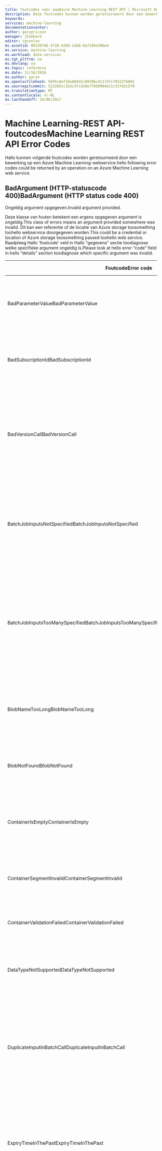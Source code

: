 ```yaml
---
title: foutcodes voor aaaAzure Machine Learning REST API | Microsoft Docs
description: Deze foutcodes kunnen worden geretourneerd door een bewerking op een Azure Machine Learning-webservice.
keywords: 
services: machine-learning
documentationcenter: 
author: garyericson
manager: jhubbard
editor: cgronlun
ms.assetid: 0923074b-3728-439d-a1b8-8a7245e39be4
ms.service: machine-learning
ms.workload: data-services
ms.tgt_pltfrm: na
ms.devlang: na
ms.topic: reference
ms.date: 11/16/2016
ms.author: garye
ms.openlocfilehash: 9495c8ef16e684d3c8978bcd11747cf95227b091
ms.sourcegitcommit: 523283cc1b3c37c428e77850964dc1c33742c5f0
ms.translationtype: MT
ms.contentlocale: nl-NL
ms.lasthandoff: 10/06/2017
---
```

# <a name="machine-learning-rest-api-error-codes"></a><span data-ttu-id="9f958-103">Machine Learning-REST API-foutcodes</span><span class="sxs-lookup"><span data-stu-id="9f958-103">Machine Learning REST API Error Codes</span></span>
 
<span data-ttu-id="9f958-104">Hallo kunnen volgende foutcodes worden geretourneerd door een bewerking op een Azure Machine Learning-webservice.</span><span class="sxs-lookup"><span data-stu-id="9f958-104">hello following error codes could be returned by an operation on an Azure Machine Learning web service.</span></span>
 
## <a name="badargument-http-status-code-400"></a><span data-ttu-id="9f958-105">BadArgument (HTTP-statuscode 400)</span><span class="sxs-lookup"><span data-stu-id="9f958-105">BadArgument (HTTP status code 400)</span></span>
 
<span data-ttu-id="9f958-106">Ongeldig argument opgegeven.</span><span class="sxs-lookup"><span data-stu-id="9f958-106">Invalid argument provided.</span></span>
 
<span data-ttu-id="9f958-107">Deze klasse van fouten betekent een ergens opgegeven argument is ongeldig.</span><span class="sxs-lookup"><span data-stu-id="9f958-107">This class of errors means an argument provided somewhere was invalid.</span></span> <span data-ttu-id="9f958-108">Dit kan een referentie of de locatie van Azure storage toosomething toohello webservice doorgegeven worden.</span><span class="sxs-lookup"><span data-stu-id="9f958-108">This could be a credential or location of Azure storage toosomething passed toohello web service.</span></span> <span data-ttu-id="9f958-109">Raadpleeg Hallo 'foutcode' veld in Hallo "gegevens" sectie toodiagnose welke specifieke argument ongeldig is.</span><span class="sxs-lookup"><span data-stu-id="9f958-109">Please look at hello error “code” field in hello “details” section toodiagnose which specific argument was invalid.</span></span>
 
| <span data-ttu-id="9f958-110">Foutcode</span><span class="sxs-lookup"><span data-stu-id="9f958-110">Error code</span></span> | <span data-ttu-id="9f958-111">Bericht van gebruiker</span><span class="sxs-lookup"><span data-stu-id="9f958-111">User message</span></span> |
| ---------- |--------------|
| <span data-ttu-id="9f958-112">BadParameterValue</span><span class="sxs-lookup"><span data-stu-id="9f958-112">BadParameterValue</span></span> | <span data-ttu-id="9f958-113">Hallo-parameterwaarde opgegeven voldoet niet aan Hallo parameter regel Hallo-parameter</span><span class="sxs-lookup"><span data-stu-id="9f958-113">hello parameter value supplied does not satisfy hello parameter rule on hello parameter</span></span> |
| <span data-ttu-id="9f958-114">BadSubscriptionId</span><span class="sxs-lookup"><span data-stu-id="9f958-114">BadSubscriptionId</span></span> | <span data-ttu-id="9f958-115">Hallo abonnement-Id die is gebruikt tooscore is niet Hallo een aanwezig is in Hallo resource</span><span class="sxs-lookup"><span data-stu-id="9f958-115">hello subscription Id that is used tooscore is not hello one present in hello resource</span></span> |
| <span data-ttu-id="9f958-116">BadVersionCall</span><span class="sxs-lookup"><span data-stu-id="9f958-116">BadVersionCall</span></span> | <span data-ttu-id="9f958-117">Ongeldige versie-parameter is doorgegeven tijdens Hallo API-aanroep: {0}.</span><span class="sxs-lookup"><span data-stu-id="9f958-117">Invalid version parameter was passed during hello API call: {0}.</span></span> <span data-ttu-id="9f958-118">Controleer Hallo API help-pagina voor het doorgeven van de juiste versie Hallo en probeer het opnieuw.</span><span class="sxs-lookup"><span data-stu-id="9f958-118">Check hello API help page for passing hello correct version and try again.</span></span> |
| <span data-ttu-id="9f958-119">BatchJobInputsNotSpecified</span><span class="sxs-lookup"><span data-stu-id="9f958-119">BatchJobInputsNotSpecified</span></span> | <span data-ttu-id="9f958-120">Hallo na vereist input(s) zijn niet wordt opgegeven met de Hallo-aanvraag: {0}.</span><span class="sxs-lookup"><span data-stu-id="9f958-120">hello following required input(s) were not specified with hello request: {0}.</span></span> <span data-ttu-id="9f958-121">Controleer of alle ingevoerde gegevens is opgegeven en probeer het opnieuw.</span><span class="sxs-lookup"><span data-stu-id="9f958-121">Please ensure all input data is specified and try again.</span></span> |
| <span data-ttu-id="9f958-122">BatchJobInputsTooManySpecified</span><span class="sxs-lookup"><span data-stu-id="9f958-122">BatchJobInputsTooManySpecified</span></span> | <span data-ttu-id="9f958-123">Hallo-aanvraag opgegeven meer invoerwaarden dan gedefinieerd in het Hallo-service.</span><span class="sxs-lookup"><span data-stu-id="9f958-123">hello request specified more inputs than defined in hello service.</span></span> <span data-ttu-id="9f958-124">Lijst met geaccepteerde input(s): {0}.</span><span class="sxs-lookup"><span data-stu-id="9f958-124">List of accepted input(s): {0}.</span></span> <span data-ttu-id="9f958-125">Controleer of alle ingevoerde gegevens correct is opgegeven en probeer het opnieuw.</span><span class="sxs-lookup"><span data-stu-id="9f958-125">Please ensure all input data is specified correctly and try again.</span></span> |
| <span data-ttu-id="9f958-126">BlobNameTooLong</span><span class="sxs-lookup"><span data-stu-id="9f958-126">BlobNameTooLong</span></span> | <span data-ttu-id="9f958-127">Azure blob storage-pad opgegeven voor diagnostische uitvoer te lang is: {0}.</span><span class="sxs-lookup"><span data-stu-id="9f958-127">Azure blob storage path provided for diagnostic output is too long: {0}.</span></span> <span data-ttu-id="9f958-128">Hallo pad kort en probeer het opnieuw.</span><span class="sxs-lookup"><span data-stu-id="9f958-128">Shorten hello path and try again.</span></span> |
| <span data-ttu-id="9f958-129">BlobNotFound</span><span class="sxs-lookup"><span data-stu-id="9f958-129">BlobNotFound</span></span> | <span data-ttu-id="9f958-130">Kan geen tooaccess Hallo opgegeven Azure blob - {0}.</span><span class="sxs-lookup"><span data-stu-id="9f958-130">Unable tooaccess hello provided Azure blob - {0}.</span></span>  <span data-ttu-id="9f958-131">Azure-foutbericht: {1}.</span><span class="sxs-lookup"><span data-stu-id="9f958-131">Azure error message: {1}.</span></span> |
| <span data-ttu-id="9f958-132">ContainerIsEmpty</span><span class="sxs-lookup"><span data-stu-id="9f958-132">ContainerIsEmpty</span></span> | <span data-ttu-id="9f958-133">Er is geen Azure-opslag-containernaam is opgegeven.</span><span class="sxs-lookup"><span data-stu-id="9f958-133">No Azure storage container name was provided.</span></span> <span data-ttu-id="9f958-134">Geef een geldige container op en probeer het opnieuw.</span><span class="sxs-lookup"><span data-stu-id="9f958-134">Provide a valid container name and try again.</span></span> |
| <span data-ttu-id="9f958-135">ContainerSegmentInvalid</span><span class="sxs-lookup"><span data-stu-id="9f958-135">ContainerSegmentInvalid</span></span> | <span data-ttu-id="9f958-136">De containernaam is ongeldig.</span><span class="sxs-lookup"><span data-stu-id="9f958-136">Invalid container name.</span></span> <span data-ttu-id="9f958-137">Geef een geldige container op en probeer het opnieuw.</span><span class="sxs-lookup"><span data-stu-id="9f958-137">Provide a valid container name and try again.</span></span> |
| <span data-ttu-id="9f958-138">ContainerValidationFailed</span><span class="sxs-lookup"><span data-stu-id="9f958-138">ContainerValidationFailed</span></span> | <span data-ttu-id="9f958-139">BLOB-container-validatie is mislukt vanwege de volgende fout: {0}.</span><span class="sxs-lookup"><span data-stu-id="9f958-139">Blob container validation failed with this error: {0}.</span></span> |
| <span data-ttu-id="9f958-140">DataTypeNotSupported</span><span class="sxs-lookup"><span data-stu-id="9f958-140">DataTypeNotSupported</span></span> | <span data-ttu-id="9f958-141">Niet-ondersteund gegevenstype opgegeven.</span><span class="sxs-lookup"><span data-stu-id="9f958-141">Unsupported data type provided.</span></span> <span data-ttu-id="9f958-142">Geef geldige gegevenstypen en probeer het opnieuw.</span><span class="sxs-lookup"><span data-stu-id="9f958-142">Provide valid data type(s) and try again.</span></span> |
| <span data-ttu-id="9f958-143">DuplicateInputInBatchCall</span><span class="sxs-lookup"><span data-stu-id="9f958-143">DuplicateInputInBatchCall</span></span> | <span data-ttu-id="9f958-144">Hallo batch-aanvraag is ongeldig.</span><span class="sxs-lookup"><span data-stu-id="9f958-144">hello batch request is invalid.</span></span> <span data-ttu-id="9f958-145">Kan niet zowel één als meerdere invoer op Hallo dezelfde opgeven tijd.</span><span class="sxs-lookup"><span data-stu-id="9f958-145">Cannot specify both single and multiple input at hello same time.</span></span> <span data-ttu-id="9f958-146">Een van deze items verwijderen uit het Hallo-aanvraag en probeer het opnieuw.</span><span class="sxs-lookup"><span data-stu-id="9f958-146">Remove one of these items from hello request and try again.</span></span> |
| <span data-ttu-id="9f958-147">ExpiryTimeInThePast</span><span class="sxs-lookup"><span data-stu-id="9f958-147">ExpiryTimeInThePast</span></span> | <span data-ttu-id="9f958-148">Verlooptijd opgegeven is in de afgelopen Hallo: {0}.</span><span class="sxs-lookup"><span data-stu-id="9f958-148">Expiry time provided is in hello past: {0}.</span></span> <span data-ttu-id="9f958-149">Geef een toekomstige vervaldatum UTC-tijd en probeer het opnieuw.</span><span class="sxs-lookup"><span data-stu-id="9f958-149">Provide a future expiry time in UTC and try again.</span></span> <span data-ttu-id="9f958-150">toonever verloopt, verlopen tijd tooNULL is ingesteld.</span><span class="sxs-lookup"><span data-stu-id="9f958-150">toonever expire, set expiry time tooNULL.</span></span> |
| <span data-ttu-id="9f958-151">IncompleteSettings</span><span class="sxs-lookup"><span data-stu-id="9f958-151">IncompleteSettings</span></span> | <span data-ttu-id="9f958-152">Diagnostische instellingen zijn onvolledig.</span><span class="sxs-lookup"><span data-stu-id="9f958-152">Diagnostics settings are incomplete.</span></span> |
| <span data-ttu-id="9f958-153">InputBlobRelativeLocationInvalid</span><span class="sxs-lookup"><span data-stu-id="9f958-153">InputBlobRelativeLocationInvalid</span></span> | <span data-ttu-id="9f958-154">Er is geen Azure storage blob-naam opgegeven.</span><span class="sxs-lookup"><span data-stu-id="9f958-154">No Azure storage blob name provided.</span></span> <span data-ttu-id="9f958-155">Geef een geldige blob-naam en probeer het opnieuw.</span><span class="sxs-lookup"><span data-stu-id="9f958-155">Provide a valid blob name and try again.</span></span> |
| <span data-ttu-id="9f958-156">InvalidBlob</span><span class="sxs-lookup"><span data-stu-id="9f958-156">InvalidBlob</span></span> | <span data-ttu-id="9f958-157">Ongeldige blob-specificatie voor blob: {0}.</span><span class="sxs-lookup"><span data-stu-id="9f958-157">Invalid blob specification for blob: {0}.</span></span> <span data-ttu-id="9f958-158">Controleer of deze verbindingsreeks / relatief pad of SAS-token specificatie juist is en probeer het opnieuw.</span><span class="sxs-lookup"><span data-stu-id="9f958-158">Verify that connection string / relative path or SAS token specification is correct and try again.</span></span> |
| <span data-ttu-id="9f958-159">InvalidBlobConnectionString</span><span class="sxs-lookup"><span data-stu-id="9f958-159">InvalidBlobConnectionString</span></span> | <span data-ttu-id="9f958-160">Hallo verbindingsreeks die is opgegeven voor een Hallo input/output blobs in een ongeldig: {0}.</span><span class="sxs-lookup"><span data-stu-id="9f958-160">hello connection string specified for one of hello input/output blobs in invalid: {0}.</span></span> <span data-ttu-id="9f958-161">Corrigeer deze en probeer het opnieuw.</span><span class="sxs-lookup"><span data-stu-id="9f958-161">Please correct this and try again.</span></span> |
| <span data-ttu-id="9f958-162">InvalidBlobExtension</span><span class="sxs-lookup"><span data-stu-id="9f958-162">InvalidBlobExtension</span></span> | <span data-ttu-id="9f958-163">Hallo blobverwijzing: {0} heeft een ongeldige of ontbrekende bestandsextensie.</span><span class="sxs-lookup"><span data-stu-id="9f958-163">hello blob reference: {0} has an invalid or missing file extension.</span></span> <span data-ttu-id="9f958-164">Bestandsextensies ondersteund voor dit uitvoertype zijn: '{1}'.</span><span class="sxs-lookup"><span data-stu-id="9f958-164">Supported file extensions for this output type are: "{1}".</span></span> |
| <span data-ttu-id="9f958-165">InvalidInputNames</span><span class="sxs-lookup"><span data-stu-id="9f958-165">InvalidInputNames</span></span> | <span data-ttu-id="9f958-166">Ongeldige service namen die zijn opgegeven in de aanvraag Hallo invoer: {0}.</span><span class="sxs-lookup"><span data-stu-id="9f958-166">Invalid service input name(s) specified in hello request: {0}.</span></span> <span data-ttu-id="9f958-167">Hallo invoergegevens toohello juiste service invoer worden toegewezen en probeer het opnieuw.</span><span class="sxs-lookup"><span data-stu-id="9f958-167">Please map hello input data toohello correct service inputs and try again.</span></span> |
| <span data-ttu-id="9f958-168">InvalidOutputOverrideName</span><span class="sxs-lookup"><span data-stu-id="9f958-168">InvalidOutputOverrideName</span></span> | <span data-ttu-id="9f958-169">Ongeldige uitvoer naam overschrijven: {0}.</span><span class="sxs-lookup"><span data-stu-id="9f958-169">Invalid output override name: {0}.</span></span> <span data-ttu-id="9f958-170">Hallo-service beschikt niet over een knooppunt uitvoer met deze naam.</span><span class="sxs-lookup"><span data-stu-id="9f958-170">hello service does not have an output node with this name.</span></span> <span data-ttu-id="9f958-171">Geef een juiste uitvoer knooppunt naam toooverride (hoofdlettergevoeligheid van toepassing).</span><span class="sxs-lookup"><span data-stu-id="9f958-171">Please pass in a correct output node name toooverride (case sensitivity applies).</span></span> |
| <span data-ttu-id="9f958-172">InvalidQueryParameter</span><span class="sxs-lookup"><span data-stu-id="9f958-172">InvalidQueryParameter</span></span> | <span data-ttu-id="9f958-173">Ongeldige queryparameter {0}.</span><span class="sxs-lookup"><span data-stu-id="9f958-173">Invalid query parameter '{0}'.</span></span> <span data-ttu-id="9f958-174">{1}</span><span class="sxs-lookup"><span data-stu-id="9f958-174">{1}</span></span> |
| <span data-ttu-id="9f958-175">MissingInputBlobInformation</span><span class="sxs-lookup"><span data-stu-id="9f958-175">MissingInputBlobInformation</span></span> | <span data-ttu-id="9f958-176">Ontbrekende informatie voor Azure storage-blob.</span><span class="sxs-lookup"><span data-stu-id="9f958-176">Missing Azure storage blob information.</span></span> <span data-ttu-id="9f958-177">Geef een geldige verbindingsreeks en de relatief pad of de URI en probeer het opnieuw.</span><span class="sxs-lookup"><span data-stu-id="9f958-177">Provide a valid connection string and relative path or URI and try again.</span></span> |
| <span data-ttu-id="9f958-178">MissingJobId</span><span class="sxs-lookup"><span data-stu-id="9f958-178">MissingJobId</span></span> | <span data-ttu-id="9f958-179">Er is geen taak-Id opgegeven.</span><span class="sxs-lookup"><span data-stu-id="9f958-179">No job Id provided.</span></span> <span data-ttu-id="9f958-180">Een taak Id wordt geretourneerd wanneer een taak is ingediend voor Hallo eerst.</span><span class="sxs-lookup"><span data-stu-id="9f958-180">A job Id is returned when a job was submitted for hello first time.</span></span> <span data-ttu-id="9f958-181">Controleer of Hallo taak-Id juist is en probeer het opnieuw.</span><span class="sxs-lookup"><span data-stu-id="9f958-181">Verify hello job Id is correct and try again.</span></span> |
| <span data-ttu-id="9f958-182">MissingKeys</span><span class="sxs-lookup"><span data-stu-id="9f958-182">MissingKeys</span></span> | <span data-ttu-id="9f958-183">Er zijn geen sleutels opgegeven of een van de primaire of secundaire sleutel is niet opgegeven.</span><span class="sxs-lookup"><span data-stu-id="9f958-183">No Keys provided or one of Primary or Secondary Key is not provided.</span></span> |
| <span data-ttu-id="9f958-184">MissingModelPackage</span><span class="sxs-lookup"><span data-stu-id="9f958-184">MissingModelPackage</span></span> | <span data-ttu-id="9f958-185">Geen pakket-Id van model of model pakket die zijn opgegeven.</span><span class="sxs-lookup"><span data-stu-id="9f958-185">No model package Id or model package provided.</span></span> <span data-ttu-id="9f958-186">Geef de pakket-Id van een geldig model of model pakket en probeer het opnieuw.</span><span class="sxs-lookup"><span data-stu-id="9f958-186">Provide a valid model package Id or model package and try again.</span></span> |
| <span data-ttu-id="9f958-187">MissingOutputOverrideSpecification</span><span class="sxs-lookup"><span data-stu-id="9f958-187">MissingOutputOverrideSpecification</span></span> | <span data-ttu-id="9f958-188">Hallo-aanvraag ontbreekt Hallo blob-specificatie voor onderdrukking van de uitvoer {0}.</span><span class="sxs-lookup"><span data-stu-id="9f958-188">hello request is missing hello blob specification for output override {0}.</span></span> <span data-ttu-id="9f958-189">Geef een geldige blob-locatie met Hallo aanvraag, of verwijder Hallo uitvoerspecificatie geen overschrijving locatie desgewenst.</span><span class="sxs-lookup"><span data-stu-id="9f958-189">Please specify a valid blob location with hello request, or remove hello output specification if no location override is desired.</span></span> |
| <span data-ttu-id="9f958-190">MissingRequestInput</span><span class="sxs-lookup"><span data-stu-id="9f958-190">MissingRequestInput</span></span> | <span data-ttu-id="9f958-191">Hallo-webservice invoer verwacht, maar er is niets is opgegeven.</span><span class="sxs-lookup"><span data-stu-id="9f958-191">hello web service expects an input, but no input was provided.</span></span> <span data-ttu-id="9f958-192">Ervoor geldige invoer worden geleverd op basis van Hallo gepubliceerd poorten in Hallo model invoer en probeer het opnieuw.</span><span class="sxs-lookup"><span data-stu-id="9f958-192">Ensure valid inputs are provided based on hello published input ports in hello model and try again.</span></span> |
| <span data-ttu-id="9f958-193">MissingRequiredGlobalParameters</span><span class="sxs-lookup"><span data-stu-id="9f958-193">MissingRequiredGlobalParameters</span></span> | <span data-ttu-id="9f958-194">Niet alle vereiste web service parameters opgegeven.</span><span class="sxs-lookup"><span data-stu-id="9f958-194">Not all required web service parameter(s) provided.</span></span> <span data-ttu-id="9f958-195">Controleer of Hallo parameter (s) verwacht voor Hallo modules juist zijn en probeer het opnieuw.</span><span class="sxs-lookup"><span data-stu-id="9f958-195">Verify hello parameter(s) expected for hello module(s) are correct and try again.</span></span> |
| <span data-ttu-id="9f958-196">MissingRequiredOutputOverrides</span><span class="sxs-lookup"><span data-stu-id="9f958-196">MissingRequiredOutputOverrides</span></span> | <span data-ttu-id="9f958-197">Bij het aanroepen van een versleutelde service-eindpunt is verplicht toopass in onderdrukt de uitvoer voor de uitvoer van alle Hallo-service.</span><span class="sxs-lookup"><span data-stu-id="9f958-197">When calling an encrypted service endpoint it is mandatory toopass in output overrides for all hello service's outputs.</span></span> <span data-ttu-id="9f958-198">Onderdrukkingen op dit moment voor deze uitvoer ontbreekt: {0}</span><span class="sxs-lookup"><span data-stu-id="9f958-198">Missing overrides at this time for these outputs: {0}</span></span> |
| <span data-ttu-id="9f958-199">MissingWebServiceGroupId</span><span class="sxs-lookup"><span data-stu-id="9f958-199">MissingWebServiceGroupId</span></span> | <span data-ttu-id="9f958-200">Er is geen groep web service-Id opgegeven.</span><span class="sxs-lookup"><span data-stu-id="9f958-200">No web service group Id provided.</span></span> <span data-ttu-id="9f958-201">Geef een geldige webservice-servicegroep Id en probeer het opnieuw.</span><span class="sxs-lookup"><span data-stu-id="9f958-201">Provide a valid web service group Id and try again.</span></span> |
| <span data-ttu-id="9f958-202">MissingWebServiceId</span><span class="sxs-lookup"><span data-stu-id="9f958-202">MissingWebServiceId</span></span> | <span data-ttu-id="9f958-203">Geen webservice-Id opgegeven.</span><span class="sxs-lookup"><span data-stu-id="9f958-203">No web service Id provided.</span></span> <span data-ttu-id="9f958-204">Geef een geldige webservice Id en probeer het opnieuw.</span><span class="sxs-lookup"><span data-stu-id="9f958-204">Provide a valid web service Id and try again.</span></span> |
| <span data-ttu-id="9f958-205">MissingWebServicePackage</span><span class="sxs-lookup"><span data-stu-id="9f958-205">MissingWebServicePackage</span></span> | <span data-ttu-id="9f958-206">Er is geen web Service-pakket opgegeven.</span><span class="sxs-lookup"><span data-stu-id="9f958-206">No web Service package provided.</span></span> <span data-ttu-id="9f958-207">Geef een geldige web service-pakket op en probeer het opnieuw.</span><span class="sxs-lookup"><span data-stu-id="9f958-207">Provide a valid web service package and try again.</span></span> |
| <span data-ttu-id="9f958-208">MissingWorkspaceId</span><span class="sxs-lookup"><span data-stu-id="9f958-208">MissingWorkspaceId</span></span> | <span data-ttu-id="9f958-209">Er is geen werkruimte-Id opgegeven.</span><span class="sxs-lookup"><span data-stu-id="9f958-209">No workspace Id provided.</span></span> <span data-ttu-id="9f958-210">Geef een geldige Id-werkruimte en probeer het opnieuw.</span><span class="sxs-lookup"><span data-stu-id="9f958-210">Provide a valid workspace Id and try again.</span></span> |
| <span data-ttu-id="9f958-211">ModelConfigurationInvalid</span><span class="sxs-lookup"><span data-stu-id="9f958-211">ModelConfigurationInvalid</span></span> | <span data-ttu-id="9f958-212">Ongeldig modeltype configuratie in Hallo model pakket.</span><span class="sxs-lookup"><span data-stu-id="9f958-212">Invalid model configuration in hello model package.</span></span> <span data-ttu-id="9f958-213">Zorg ervoor dat Hallo Modelconfiguratie bevat een definitie in de uitvoer-eindpunten, std fout eindpunt, en std eindpunt af en probeer het opnieuw.</span><span class="sxs-lookup"><span data-stu-id="9f958-213">Ensure hello model configuration contains output endpoint(s) definition, std error endpoint, and std out endpoint and try again.</span></span> |
| <span data-ttu-id="9f958-214">ModelPackageIdInvalid</span><span class="sxs-lookup"><span data-stu-id="9f958-214">ModelPackageIdInvalid</span></span> | <span data-ttu-id="9f958-215">Ongeldig modeltype pakket-id. Verifieer dat Hallo model pakket-Id juist is en probeer het opnieuw.</span><span class="sxs-lookup"><span data-stu-id="9f958-215">Invalid model package Id. Verify that hello model package Id is correct and try again.</span></span> |
| <span data-ttu-id="9f958-216">RequestBodyInvalid</span><span class="sxs-lookup"><span data-stu-id="9f958-216">RequestBodyInvalid</span></span> | <span data-ttu-id="9f958-217">Er is geen aanvraagtekst opgegeven of fout bij het deserialiseren van de aanvraagtekst Hallo.</span><span class="sxs-lookup"><span data-stu-id="9f958-217">No request body provided or error in deserializing hello request body.</span></span> |
| <span data-ttu-id="9f958-218">RequestIsEmpty</span><span class="sxs-lookup"><span data-stu-id="9f958-218">RequestIsEmpty</span></span> | <span data-ttu-id="9f958-219">Er is geen aanvraag opgenomen.</span><span class="sxs-lookup"><span data-stu-id="9f958-219">No request provided.</span></span> <span data-ttu-id="9f958-220">Geef een geldige aanvraag en probeer het opnieuw.</span><span class="sxs-lookup"><span data-stu-id="9f958-220">Provide a valid request and try again.</span></span> |
| <span data-ttu-id="9f958-221">UnexpectedParameter</span><span class="sxs-lookup"><span data-stu-id="9f958-221">UnexpectedParameter</span></span> | <span data-ttu-id="9f958-222">Onverwachte parameters die worden geleverd.</span><span class="sxs-lookup"><span data-stu-id="9f958-222">Unexpected parameters provided.</span></span> <span data-ttu-id="9f958-223">Controleer of alle parameternamen correct zijn gespeld, alleen verwachte parameters worden doorgegeven en probeer het opnieuw.</span><span class="sxs-lookup"><span data-stu-id="9f958-223">Verify all parameter names are spelled correctly, only expected parameters are passed, and try again.</span></span> |
| <span data-ttu-id="9f958-224">UnknownError</span><span class="sxs-lookup"><span data-stu-id="9f958-224">UnknownError</span></span> | <span data-ttu-id="9f958-225">Onbekende fout opgetreden.</span><span class="sxs-lookup"><span data-stu-id="9f958-225">Unknown error.</span></span> |
| <span data-ttu-id="9f958-226">UserParameterInvalid</span><span class="sxs-lookup"><span data-stu-id="9f958-226">UserParameterInvalid</span></span> | <span data-ttu-id="9f958-227">{0}</span><span class="sxs-lookup"><span data-stu-id="9f958-227">{0}</span></span> |
| <span data-ttu-id="9f958-228">WebServiceConcurrentRequestRequirementInvalid</span><span class="sxs-lookup"><span data-stu-id="9f958-228">WebServiceConcurrentRequestRequirementInvalid</span></span> | <span data-ttu-id="9f958-229">Kan de vereisten voor gelijktijdige aanvragen voor de webservice {0} niet wijzigen.</span><span class="sxs-lookup"><span data-stu-id="9f958-229">Cannot change concurrent requests requirements for {0} web service.</span></span> |
| <span data-ttu-id="9f958-230">WebServiceIdInvalid</span><span class="sxs-lookup"><span data-stu-id="9f958-230">WebServiceIdInvalid</span></span> | <span data-ttu-id="9f958-231">Ongeldige webservice-id opgegeven.</span><span class="sxs-lookup"><span data-stu-id="9f958-231">Invalid web service id provided.</span></span> <span data-ttu-id="9f958-232">Webservice-id moet een geldige guid zijn.</span><span class="sxs-lookup"><span data-stu-id="9f958-232">Web service id should be a valid guid.</span></span> |
| <span data-ttu-id="9f958-233">WebServiceTooManyConcurrentRequestRequirement</span><span class="sxs-lookup"><span data-stu-id="9f958-233">WebServiceTooManyConcurrentRequestRequirement</span></span> | <span data-ttu-id="9f958-234">Gelijktijdige aanvraag vereiste toomore dan {0} kan niet worden ingesteld.</span><span class="sxs-lookup"><span data-stu-id="9f958-234">Cannot set concurrent request requirement toomore than {0}.</span></span> |
| <span data-ttu-id="9f958-235">WebServiceTypeInvalid</span><span class="sxs-lookup"><span data-stu-id="9f958-235">WebServiceTypeInvalid</span></span> | <span data-ttu-id="9f958-236">Ongeldige web service type dat is opgegeven.</span><span class="sxs-lookup"><span data-stu-id="9f958-236">Invalid web service type provided.</span></span> <span data-ttu-id="9f958-237">Controleer of Hallo geldig web servicetype juist is en probeer het opnieuw.</span><span class="sxs-lookup"><span data-stu-id="9f958-237">Verify hello valid web service type is correct and try again.</span></span> <span data-ttu-id="9f958-238">Geldige webservice servicetypen: {0}.</span><span class="sxs-lookup"><span data-stu-id="9f958-238">Valid web service types: {0}.</span></span> |
 
## <a name="baduserargument-http-status-code-400"></a><span data-ttu-id="9f958-239">BadUserArgument (HTTP-statuscode 400)</span><span class="sxs-lookup"><span data-stu-id="9f958-239">BadUserArgument (HTTP status code 400)</span></span>
 
<span data-ttu-id="9f958-240">Ongeldige gebruiker groepsargument opgegeven.</span><span class="sxs-lookup"><span data-stu-id="9f958-240">Invalid user argument provided.</span></span>
 
| <span data-ttu-id="9f958-241">Foutcode</span><span class="sxs-lookup"><span data-stu-id="9f958-241">Error code</span></span> | <span data-ttu-id="9f958-242">Bericht van gebruiker</span><span class="sxs-lookup"><span data-stu-id="9f958-242">User message</span></span> |
| ---------- |--------------|
| <span data-ttu-id="9f958-243">InputMismatchError</span><span class="sxs-lookup"><span data-stu-id="9f958-243">InputMismatchError</span></span> | <span data-ttu-id="9f958-244">Invoergegevens komt niet overeen voor invoerpoort schema.</span><span class="sxs-lookup"><span data-stu-id="9f958-244">Input data does not match input port schema.</span></span> |
| <span data-ttu-id="9f958-245">InputParseError</span><span class="sxs-lookup"><span data-stu-id="9f958-245">InputParseError</span></span> | <span data-ttu-id="9f958-246">Het parseren van de invoer-vector is mislukt.</span><span class="sxs-lookup"><span data-stu-id="9f958-246">Parsing of input vector failed.</span></span>  <span data-ttu-id="9f958-247">Controleer of Hallo invoer vector heeft Hallo juiste aantal kolommen en gegevenstypen.</span><span class="sxs-lookup"><span data-stu-id="9f958-247">Verify hello input vector has hello correct number of columns and data types.</span></span>  <span data-ttu-id="9f958-248">Aanvullende informatie: {0}.</span><span class="sxs-lookup"><span data-stu-id="9f958-248">Additional details: {0}.</span></span> |
| <span data-ttu-id="9f958-249">MissingRequiredGlobalParameters</span><span class="sxs-lookup"><span data-stu-id="9f958-249">MissingRequiredGlobalParameters</span></span> | <span data-ttu-id="9f958-250">Parameter (s) werd verwacht door de webservice Hallo ontbreken.</span><span class="sxs-lookup"><span data-stu-id="9f958-250">Parameter(s) expected by hello web service are missing.</span></span> <span data-ttu-id="9f958-251">Controleer of alle vereiste Hallo parameters verwacht door de webservice Hallo juist zijn en probeer het opnieuw.</span><span class="sxs-lookup"><span data-stu-id="9f958-251">Verify all hello required parameters expected by hello web service are correct and try again.</span></span> |
| <span data-ttu-id="9f958-252">UnexpectedParameter</span><span class="sxs-lookup"><span data-stu-id="9f958-252">UnexpectedParameter</span></span> | <span data-ttu-id="9f958-253">Controleer of alleen Hallo vereiste parameters verwacht door de webservice Hallo worden doorgegeven en probeer het opnieuw.</span><span class="sxs-lookup"><span data-stu-id="9f958-253">Verify only hello required parameters expected by hello web service are passed and try again.</span></span> |
| <span data-ttu-id="9f958-254">UserParameterInvalid</span><span class="sxs-lookup"><span data-stu-id="9f958-254">UserParameterInvalid</span></span> | <span data-ttu-id="9f958-255">{0}</span><span class="sxs-lookup"><span data-stu-id="9f958-255">{0}</span></span> |
 
## <a name="invalidoperation-http-status-code-400"></a><span data-ttu-id="9f958-256">InvalidOperation (HTTP-statuscode 400)</span><span class="sxs-lookup"><span data-stu-id="9f958-256">InvalidOperation (HTTP status code 400)</span></span>
 
<span data-ttu-id="9f958-257">Hallo-aanvraag is ongeldig in de huidige context Hallo.</span><span class="sxs-lookup"><span data-stu-id="9f958-257">hello request is invalid in hello current context.</span></span>
 
| <span data-ttu-id="9f958-258">Foutcode</span><span class="sxs-lookup"><span data-stu-id="9f958-258">Error code</span></span> | <span data-ttu-id="9f958-259">Bericht van gebruiker</span><span class="sxs-lookup"><span data-stu-id="9f958-259">User message</span></span> |
| ---------- |--------------|
| <span data-ttu-id="9f958-260">CannotStartJob</span><span class="sxs-lookup"><span data-stu-id="9f958-260">CannotStartJob</span></span> | <span data-ttu-id="9f958-261">Hallo-taak kan niet worden gestart omdat het {0} status heeft.</span><span class="sxs-lookup"><span data-stu-id="9f958-261">hello job cannot be started because it is in {0} state.</span></span> |
| <span data-ttu-id="9f958-262">IncompatibleModel</span><span class="sxs-lookup"><span data-stu-id="9f958-262">IncompatibleModel</span></span> | <span data-ttu-id="9f958-263">Hallo-model is incompatibel met de versie van de aanvraag Hallo.</span><span class="sxs-lookup"><span data-stu-id="9f958-263">hello model is incompatible with hello request version.</span></span> <span data-ttu-id="9f958-264">Hallo aanvraag versie ondersteunt alleen één datatable uitvoer modellen.</span><span class="sxs-lookup"><span data-stu-id="9f958-264">hello request version only supports single datatable output models.</span></span> |
| <span data-ttu-id="9f958-265">MultipleInputsNotAllowed</span><span class="sxs-lookup"><span data-stu-id="9f958-265">MultipleInputsNotAllowed</span></span> | <span data-ttu-id="9f958-266">Hallo model kunnen niet meerdere invoer.</span><span class="sxs-lookup"><span data-stu-id="9f958-266">hello model does not allow multiple inputs.</span></span> |
 
## <a name="libraryexecutionerror-http-status-code-400"></a><span data-ttu-id="9f958-267">LibraryExecutionError (HTTP-statuscode 400)</span><span class="sxs-lookup"><span data-stu-id="9f958-267">LibraryExecutionError (HTTP status code 400)</span></span>
 
<span data-ttu-id="9f958-268">Uitvoering van module is een interne bibliotheek opgetreden.</span><span class="sxs-lookup"><span data-stu-id="9f958-268">Module execution encountered an internal library error.</span></span>
 
 
## <a name="moduleexecutionerror-http-status-code-400"></a><span data-ttu-id="9f958-269">ModuleExecutionError (HTTP-statuscode 400)</span><span class="sxs-lookup"><span data-stu-id="9f958-269">ModuleExecutionError (HTTP status code 400)</span></span>
 
<span data-ttu-id="9f958-270">Uitvoering van module is een fout opgetreden.</span><span class="sxs-lookup"><span data-stu-id="9f958-270">Module execution encountered an error.</span></span>
 
 
## <a name="webservicepackageerror-http-status-code-400"></a><span data-ttu-id="9f958-271">WebServicePackageError (HTTP-statuscode 400)</span><span class="sxs-lookup"><span data-stu-id="9f958-271">WebServicePackageError (HTTP status code 400)</span></span>
 
<span data-ttu-id="9f958-272">Ongeldige web service-pakket.</span><span class="sxs-lookup"><span data-stu-id="9f958-272">Invalid web service package.</span></span> <span data-ttu-id="9f958-273">Controleer of Hallo web servicepakket opgegeven juist is en probeer het opnieuw.</span><span class="sxs-lookup"><span data-stu-id="9f958-273">Verify hello web service package provided is correct and try again.</span></span>
 
| <span data-ttu-id="9f958-274">Foutcode</span><span class="sxs-lookup"><span data-stu-id="9f958-274">Error code</span></span> | <span data-ttu-id="9f958-275">Bericht van gebruiker</span><span class="sxs-lookup"><span data-stu-id="9f958-275">User message</span></span> |
| ---------- |--------------|
| <span data-ttu-id="9f958-276">FormatError</span><span class="sxs-lookup"><span data-stu-id="9f958-276">FormatError</span></span> | <span data-ttu-id="9f958-277">Hallo web service-pakket is niet goed gevormd.</span><span class="sxs-lookup"><span data-stu-id="9f958-277">hello web service package is malformed.</span></span> <span data-ttu-id="9f958-278">Details: {0}</span><span class="sxs-lookup"><span data-stu-id="9f958-278">Details: {0}</span></span> |
| <span data-ttu-id="9f958-279">RuntimesError</span><span class="sxs-lookup"><span data-stu-id="9f958-279">RuntimesError</span></span> | <span data-ttu-id="9f958-280">Hallo web service pakket grafiek is ongeldig.</span><span class="sxs-lookup"><span data-stu-id="9f958-280">hello web service package graph is invalid.</span></span> <span data-ttu-id="9f958-281">Details: {0}</span><span class="sxs-lookup"><span data-stu-id="9f958-281">Details: {0}</span></span> |
| <span data-ttu-id="9f958-282">ValidationError</span><span class="sxs-lookup"><span data-stu-id="9f958-282">ValidationError</span></span> | <span data-ttu-id="9f958-283">Hallo web service pakket grafiek is ongeldig.</span><span class="sxs-lookup"><span data-stu-id="9f958-283">hello web service package graph is invalid.</span></span> <span data-ttu-id="9f958-284">Details: {0}</span><span class="sxs-lookup"><span data-stu-id="9f958-284">Details: {0}</span></span> |
 
## <a name="unauthorized-http-status-code-401"></a><span data-ttu-id="9f958-285">Niet-geautoriseerde (HTTP-statuscode 401)</span><span class="sxs-lookup"><span data-stu-id="9f958-285">Unauthorized (HTTP status code 401)</span></span>
 
<span data-ttu-id="9f958-286">Aanvraag is niet-geautoriseerde tooaccess resource.</span><span class="sxs-lookup"><span data-stu-id="9f958-286">Request is unauthorized tooaccess resource.</span></span>
 
| <span data-ttu-id="9f958-287">Foutcode</span><span class="sxs-lookup"><span data-stu-id="9f958-287">Error code</span></span> | <span data-ttu-id="9f958-288">Bericht van gebruiker</span><span class="sxs-lookup"><span data-stu-id="9f958-288">User message</span></span> |
| ---------- |--------------|
| <span data-ttu-id="9f958-289">AdminRequestUnauthorized</span><span class="sxs-lookup"><span data-stu-id="9f958-289">AdminRequestUnauthorized</span></span> | <span data-ttu-id="9f958-290">Niet geautoriseerd</span><span class="sxs-lookup"><span data-stu-id="9f958-290">Unauthorized</span></span> |
| <span data-ttu-id="9f958-291">ManagementRequestUnauthorized</span><span class="sxs-lookup"><span data-stu-id="9f958-291">ManagementRequestUnauthorized</span></span> | <span data-ttu-id="9f958-292">Niet geautoriseerd</span><span class="sxs-lookup"><span data-stu-id="9f958-292">Unauthorized</span></span> |
| <span data-ttu-id="9f958-293">ScoreRequestUnauthorized</span><span class="sxs-lookup"><span data-stu-id="9f958-293">ScoreRequestUnauthorized</span></span> | <span data-ttu-id="9f958-294">Ongeldige referenties opgegeven.</span><span class="sxs-lookup"><span data-stu-id="9f958-294">Invalid credentials provided.</span></span> |
 
## <a name="notfound-http-status-code-404"></a><span data-ttu-id="9f958-295">NotFound (HTTP-statuscode 404)</span><span class="sxs-lookup"><span data-stu-id="9f958-295">NotFound (HTTP status code 404)</span></span>
 
<span data-ttu-id="9f958-296">Kan de resource niet vinden.</span><span class="sxs-lookup"><span data-stu-id="9f958-296">Resource not found.</span></span>
 
| <span data-ttu-id="9f958-297">Foutcode</span><span class="sxs-lookup"><span data-stu-id="9f958-297">Error code</span></span> | <span data-ttu-id="9f958-298">Bericht van gebruiker</span><span class="sxs-lookup"><span data-stu-id="9f958-298">User message</span></span> |
| ---------- |--------------|
| <span data-ttu-id="9f958-299">ModelPackageNotFound</span><span class="sxs-lookup"><span data-stu-id="9f958-299">ModelPackageNotFound</span></span> | <span data-ttu-id="9f958-300">Model-pakket niet gevonden.</span><span class="sxs-lookup"><span data-stu-id="9f958-300">Model package not found.</span></span> <span data-ttu-id="9f958-301">Controleer of Hallo model pakket-Id juist is en probeer het opnieuw.</span><span class="sxs-lookup"><span data-stu-id="9f958-301">Verify hello model package Id is correct and try again.</span></span> |
| <span data-ttu-id="9f958-302">WebServiceIdNotFoundInWorkspace</span><span class="sxs-lookup"><span data-stu-id="9f958-302">WebServiceIdNotFoundInWorkspace</span></span> | <span data-ttu-id="9f958-303">Web-service onder deze werkruimte niet gevonden.</span><span class="sxs-lookup"><span data-stu-id="9f958-303">Web service under this workspace not found.</span></span> <span data-ttu-id="9f958-304">Er is een Hallo webServiceId en Hallo workspaceId komen niet overeen.</span><span class="sxs-lookup"><span data-stu-id="9f958-304">There is a mismatch between hello webServiceId and hello workspaceId.</span></span> <span data-ttu-id="9f958-305">Controleer of Hallo webservice opgegeven maakt deel uit van de werkruimte Hallo en probeer het opnieuw.</span><span class="sxs-lookup"><span data-stu-id="9f958-305">Verify hello web service provided is part of hello workspace and try again.</span></span> |
| <span data-ttu-id="9f958-306">WebServiceNotFound</span><span class="sxs-lookup"><span data-stu-id="9f958-306">WebServiceNotFound</span></span> | <span data-ttu-id="9f958-307">De webservice is niet gevonden.</span><span class="sxs-lookup"><span data-stu-id="9f958-307">Web service not found.</span></span> <span data-ttu-id="9f958-308">Controleer of de webservice Hallo-Id juist is en probeer het opnieuw.</span><span class="sxs-lookup"><span data-stu-id="9f958-308">Verify hello web service Id is correct and try again.</span></span> |
| <span data-ttu-id="9f958-309">WorkspaceNotFound</span><span class="sxs-lookup"><span data-stu-id="9f958-309">WorkspaceNotFound</span></span> | <span data-ttu-id="9f958-310">De werkruimte is niet gevonden.</span><span class="sxs-lookup"><span data-stu-id="9f958-310">Workspace not found.</span></span> <span data-ttu-id="9f958-311">Controleer of Hallo werkruimte-Id juist is en probeer het opnieuw.</span><span class="sxs-lookup"><span data-stu-id="9f958-311">Verify hello workspace Id is correct and try again.</span></span> |
 
## <a name="requesttimeout-http-status-code-408"></a><span data-ttu-id="9f958-312">RequestTimeout (HTTP-statuscode 408)</span><span class="sxs-lookup"><span data-stu-id="9f958-312">RequestTimeout (HTTP status code 408)</span></span>
 
<span data-ttu-id="9f958-313">Hallo-bewerking kan niet worden voltooid binnen de toegestane tijd Hallo.</span><span class="sxs-lookup"><span data-stu-id="9f958-313">hello operation could not be completed within hello permitted time.</span></span>
 
| <span data-ttu-id="9f958-314">Foutcode</span><span class="sxs-lookup"><span data-stu-id="9f958-314">Error code</span></span> | <span data-ttu-id="9f958-315">Bericht van gebruiker</span><span class="sxs-lookup"><span data-stu-id="9f958-315">User message</span></span> |
| ---------- |--------------|
| <span data-ttu-id="9f958-316">RequestCanceled</span><span class="sxs-lookup"><span data-stu-id="9f958-316">RequestCanceled</span></span> | <span data-ttu-id="9f958-317">Aanvraag is geannuleerd door Hallo-client.</span><span class="sxs-lookup"><span data-stu-id="9f958-317">Request was canceled by hello client.</span></span> |
| <span data-ttu-id="9f958-318">ScoreRequestTimeout</span><span class="sxs-lookup"><span data-stu-id="9f958-318">ScoreRequestTimeout</span></span> | <span data-ttu-id="9f958-319">Er is een time-out opgetreden voor de aanvraag voor het uitvoeren.</span><span class="sxs-lookup"><span data-stu-id="9f958-319">Execution request timed out.</span></span> |
 
## <a name="conflict-http-status-code-409"></a><span data-ttu-id="9f958-320">Conflict (HTTP-statuscode 409)</span><span class="sxs-lookup"><span data-stu-id="9f958-320">Conflict (HTTP status code 409)</span></span>
 
<span data-ttu-id="9f958-321">Er bestaat al een resource.</span><span class="sxs-lookup"><span data-stu-id="9f958-321">Resource already exists.</span></span>
 
| <span data-ttu-id="9f958-322">Foutcode</span><span class="sxs-lookup"><span data-stu-id="9f958-322">Error code</span></span> | <span data-ttu-id="9f958-323">Bericht van gebruiker</span><span class="sxs-lookup"><span data-stu-id="9f958-323">User message</span></span> |
| ---------- |--------------|
| <span data-ttu-id="9f958-324">ModelOutputMetadataMismatch</span><span class="sxs-lookup"><span data-stu-id="9f958-324">ModelOutputMetadataMismatch</span></span> | <span data-ttu-id="9f958-325">Ongeldige uitvoer parameternaam.</span><span class="sxs-lookup"><span data-stu-id="9f958-325">Invalid output parameter name.</span></span> <span data-ttu-id="9f958-326">Hallo metagegevens editor module toorename kolommen en probeer het opnieuw.</span><span class="sxs-lookup"><span data-stu-id="9f958-326">Try using hello metadata editor module toorename columns and try again.</span></span> |
 
## <a name="memoryquotaviolation-http-status-code-413"></a><span data-ttu-id="9f958-327">MemoryQuotaViolation (HTTP-statuscode 413)</span><span class="sxs-lookup"><span data-stu-id="9f958-327">MemoryQuotaViolation (HTTP status code 413)</span></span>
 
<span data-ttu-id="9f958-328">Hallo model had Hallo geheugenquotum toegewezen tooit overschreden.</span><span class="sxs-lookup"><span data-stu-id="9f958-328">hello model had exceeded hello memory quota assigned tooit.</span></span>
 
| <span data-ttu-id="9f958-329">Foutcode</span><span class="sxs-lookup"><span data-stu-id="9f958-329">Error code</span></span> | <span data-ttu-id="9f958-330">Bericht van gebruiker</span><span class="sxs-lookup"><span data-stu-id="9f958-330">User message</span></span> |
| ---------- |--------------|
| <span data-ttu-id="9f958-331">OutOfMemoryLimit</span><span class="sxs-lookup"><span data-stu-id="9f958-331">OutOfMemoryLimit</span></span> | <span data-ttu-id="9f958-332">Hallo model verbruikt meer geheugen hebben dan is bestemd is voor deze.</span><span class="sxs-lookup"><span data-stu-id="9f958-332">hello model consumed more memory than was appropriated for it.</span></span> <span data-ttu-id="9f958-333">Maximaal toegestane hoeveelheid geheugen voor Hallo model is {0} MB.</span><span class="sxs-lookup"><span data-stu-id="9f958-333">Maximum allowed memory for hello model is {0} MB.</span></span> <span data-ttu-id="9f958-334">Controleer of het model voor problemen.</span><span class="sxs-lookup"><span data-stu-id="9f958-334">Please check your model for issues.</span></span> |
 
## <a name="internalerror-http-status-code-500"></a><span data-ttu-id="9f958-335">InternalError (HTTP-statuscode 500)</span><span class="sxs-lookup"><span data-stu-id="9f958-335">InternalError (HTTP status code 500)</span></span>
 
<span data-ttu-id="9f958-336">Uitvoering van een interne fout opgetreden.</span><span class="sxs-lookup"><span data-stu-id="9f958-336">Execution encountered an internal error.</span></span>
 
| <span data-ttu-id="9f958-337">Foutcode</span><span class="sxs-lookup"><span data-stu-id="9f958-337">Error code</span></span> | <span data-ttu-id="9f958-338">Bericht van gebruiker</span><span class="sxs-lookup"><span data-stu-id="9f958-338">User message</span></span> |
| ---------- |--------------|
| <span data-ttu-id="9f958-339">AdminAuthenticationFailed</span><span class="sxs-lookup"><span data-stu-id="9f958-339">AdminAuthenticationFailed</span></span> |  |
| <span data-ttu-id="9f958-340">BackendArgumentError</span><span class="sxs-lookup"><span data-stu-id="9f958-340">BackendArgumentError</span></span> |  |
| <span data-ttu-id="9f958-341">BackendBadRequest</span><span class="sxs-lookup"><span data-stu-id="9f958-341">BackendBadRequest</span></span> |  |
| <span data-ttu-id="9f958-342">ClusterConfigBlobMisconfigured</span><span class="sxs-lookup"><span data-stu-id="9f958-342">ClusterConfigBlobMisconfigured</span></span> |  |
| <span data-ttu-id="9f958-343">ContainerProcessTerminatedWithSystemError</span><span class="sxs-lookup"><span data-stu-id="9f958-343">ContainerProcessTerminatedWithSystemError</span></span> | <span data-ttu-id="9f958-344">Hallo container proces gecrasht met systeemfout</span><span class="sxs-lookup"><span data-stu-id="9f958-344">hello container process crashed with system error</span></span> |
| <span data-ttu-id="9f958-345">ContainerProcessTerminatedWithUnknownError</span><span class="sxs-lookup"><span data-stu-id="9f958-345">ContainerProcessTerminatedWithUnknownError</span></span> | <span data-ttu-id="9f958-346">Hallo container proces vastgelopen met een onbekende fout</span><span class="sxs-lookup"><span data-stu-id="9f958-346">hello container process crashed with unknown error</span></span> |
| <span data-ttu-id="9f958-347">ContainerValidationFailed</span><span class="sxs-lookup"><span data-stu-id="9f958-347">ContainerValidationFailed</span></span> | <span data-ttu-id="9f958-348">BLOB-container-validatie is mislukt vanwege de volgende fout: {0}.</span><span class="sxs-lookup"><span data-stu-id="9f958-348">Blob container validation failed with this error: {0}.</span></span> |
| <span data-ttu-id="9f958-349">DeleteWebServiceResourceFailed</span><span class="sxs-lookup"><span data-stu-id="9f958-349">DeleteWebServiceResourceFailed</span></span> |  |
| <span data-ttu-id="9f958-350">ExceptionDeserializationError</span><span class="sxs-lookup"><span data-stu-id="9f958-350">ExceptionDeserializationError</span></span> |  |
| <span data-ttu-id="9f958-351">FailedGettingApiDocument</span><span class="sxs-lookup"><span data-stu-id="9f958-351">FailedGettingApiDocument</span></span> |  |
| <span data-ttu-id="9f958-352">FailedStoringWebService</span><span class="sxs-lookup"><span data-stu-id="9f958-352">FailedStoringWebService</span></span> |  |
| <span data-ttu-id="9f958-353">InvalidMemoryConfiguration</span><span class="sxs-lookup"><span data-stu-id="9f958-353">InvalidMemoryConfiguration</span></span> | <span data-ttu-id="9f958-354">InvalidMemoryConfiguration, ConfigValue: {0}</span><span class="sxs-lookup"><span data-stu-id="9f958-354">InvalidMemoryConfiguration, ConfigValue: {0}</span></span> |
| <span data-ttu-id="9f958-355">InvalidResourceCacheConfiguration</span><span class="sxs-lookup"><span data-stu-id="9f958-355">InvalidResourceCacheConfiguration</span></span> |  |
| <span data-ttu-id="9f958-356">InvalidResourceDownloadConfiguration</span><span class="sxs-lookup"><span data-stu-id="9f958-356">InvalidResourceDownloadConfiguration</span></span> |  |
| <span data-ttu-id="9f958-357">InvalidWebServiceResources</span><span class="sxs-lookup"><span data-stu-id="9f958-357">InvalidWebServiceResources</span></span> |  |
| <span data-ttu-id="9f958-358">MissingTaskInstance</span><span class="sxs-lookup"><span data-stu-id="9f958-358">MissingTaskInstance</span></span> | <span data-ttu-id="9f958-359">Er zijn geen argumenten opgegeven.</span><span class="sxs-lookup"><span data-stu-id="9f958-359">No arguments provided.</span></span> <span data-ttu-id="9f958-360">Controleer of dat de geldige argumenten zijn doorgegeven en probeer het opnieuw.</span><span class="sxs-lookup"><span data-stu-id="9f958-360">Verify that valid arguments are passed and try again.</span></span> |
| <span data-ttu-id="9f958-361">ModelPackageInvalid</span><span class="sxs-lookup"><span data-stu-id="9f958-361">ModelPackageInvalid</span></span> |  |
| <span data-ttu-id="9f958-362">ModuleExecutionFailed</span><span class="sxs-lookup"><span data-stu-id="9f958-362">ModuleExecutionFailed</span></span> |  |
| <span data-ttu-id="9f958-363">ModuleLoadFailed</span><span class="sxs-lookup"><span data-stu-id="9f958-363">ModuleLoadFailed</span></span> |  |
| <span data-ttu-id="9f958-364">ModuleObjectCloneFailed</span><span class="sxs-lookup"><span data-stu-id="9f958-364">ModuleObjectCloneFailed</span></span> |  |
| <span data-ttu-id="9f958-365">OutputConversionFailed</span><span class="sxs-lookup"><span data-stu-id="9f958-365">OutputConversionFailed</span></span> |  |
| <span data-ttu-id="9f958-366">PortDataTypeNotSupported</span><span class="sxs-lookup"><span data-stu-id="9f958-366">PortDataTypeNotSupported</span></span> | <span data-ttu-id="9f958-367">Poort-id = {0} heeft een niet-ondersteund gegevenstype: {1}.</span><span class="sxs-lookup"><span data-stu-id="9f958-367">Port id={0} has an unsupported data type: {1}.</span></span> |
| <span data-ttu-id="9f958-368">ResourceDownload</span><span class="sxs-lookup"><span data-stu-id="9f958-368">ResourceDownload</span></span> |  |
| <span data-ttu-id="9f958-369">ResourceLoadFailed</span><span class="sxs-lookup"><span data-stu-id="9f958-369">ResourceLoadFailed</span></span> |  |
| <span data-ttu-id="9f958-370">ServiceUrisNotFound</span><span class="sxs-lookup"><span data-stu-id="9f958-370">ServiceUrisNotFound</span></span> |  |
| <span data-ttu-id="9f958-371">SwaggerGeneration</span><span class="sxs-lookup"><span data-stu-id="9f958-371">SwaggerGeneration</span></span> | <span data-ttu-id="9f958-372">Genereren van swagger is mislukt, Details: {0}</span><span class="sxs-lookup"><span data-stu-id="9f958-372">Swagger generation failed, Details: {0}</span></span> |
| <span data-ttu-id="9f958-373">UnexpectedScoreStatus</span><span class="sxs-lookup"><span data-stu-id="9f958-373">UnexpectedScoreStatus</span></span> |  |
| <span data-ttu-id="9f958-374">UnknownBackendErrorResponse</span><span class="sxs-lookup"><span data-stu-id="9f958-374">UnknownBackendErrorResponse</span></span> |  |
| <span data-ttu-id="9f958-375">UnknownError</span><span class="sxs-lookup"><span data-stu-id="9f958-375">UnknownError</span></span> |  |
| <span data-ttu-id="9f958-376">UnknownJobStatusCode</span><span class="sxs-lookup"><span data-stu-id="9f958-376">UnknownJobStatusCode</span></span> | <span data-ttu-id="9f958-377">Onbekende taak statuscode {0}.</span><span class="sxs-lookup"><span data-stu-id="9f958-377">Unknown job status code {0}.</span></span> |
| <span data-ttu-id="9f958-378">UnknownModuleError</span><span class="sxs-lookup"><span data-stu-id="9f958-378">UnknownModuleError</span></span> |  |
| <span data-ttu-id="9f958-379">UpdateWebServiceResourceFailed</span><span class="sxs-lookup"><span data-stu-id="9f958-379">UpdateWebServiceResourceFailed</span></span> |  |
| <span data-ttu-id="9f958-380">WebServiceGroupNotFound</span><span class="sxs-lookup"><span data-stu-id="9f958-380">WebServiceGroupNotFound</span></span> |  |
| <span data-ttu-id="9f958-381">WebServicePackageInvalid</span><span class="sxs-lookup"><span data-stu-id="9f958-381">WebServicePackageInvalid</span></span> | <span data-ttu-id="9f958-382">InvalidWebServicePackage, Details: {0}</span><span class="sxs-lookup"><span data-stu-id="9f958-382">InvalidWebServicePackage, Details: {0}</span></span> |
| <span data-ttu-id="9f958-383">WorkerAuthorizationFailed</span><span class="sxs-lookup"><span data-stu-id="9f958-383">WorkerAuthorizationFailed</span></span> |  |
| <span data-ttu-id="9f958-384">WorkerUnreachable</span><span class="sxs-lookup"><span data-stu-id="9f958-384">WorkerUnreachable</span></span> |  |
 
## <a name="internalerrorsystemlowonmemory-http-status-code-500"></a><span data-ttu-id="9f958-385">InternalErrorSystemLowOnMemory (HTTP-statuscode 500)</span><span class="sxs-lookup"><span data-stu-id="9f958-385">InternalErrorSystemLowOnMemory (HTTP status code 500)</span></span>
 
<span data-ttu-id="9f958-386">Uitvoering van een interne fout opgetreden.</span><span class="sxs-lookup"><span data-stu-id="9f958-386">Execution encountered an internal error.</span></span> <span data-ttu-id="9f958-387">Het systeem is onvoldoende geheugen beschikbaar.</span><span class="sxs-lookup"><span data-stu-id="9f958-387">System low on memory.</span></span> <span data-ttu-id="9f958-388">Probeer het opnieuw.</span><span class="sxs-lookup"><span data-stu-id="9f958-388">Please try again.</span></span>
 
 
## <a name="modelpackageformaterror-http-status-code-500"></a><span data-ttu-id="9f958-389">ModelPackageFormatError (HTTP-statuscode 500)</span><span class="sxs-lookup"><span data-stu-id="9f958-389">ModelPackageFormatError (HTTP status code 500)</span></span>
 
<span data-ttu-id="9f958-390">Ongeldig modeltype pakket.</span><span class="sxs-lookup"><span data-stu-id="9f958-390">Invalid model package.</span></span> <span data-ttu-id="9f958-391">Controleer of Hallo model pakket opgegeven juist is en probeer het opnieuw.</span><span class="sxs-lookup"><span data-stu-id="9f958-391">Verify hello model package provided is correct and try again.</span></span>
 
 
## <a name="webservicepackageinternalerror-http-status-code-500"></a><span data-ttu-id="9f958-392">WebServicePackageInternalError (HTTP-statuscode 500)</span><span class="sxs-lookup"><span data-stu-id="9f958-392">WebServicePackageInternalError (HTTP status code 500)</span></span>
 
<span data-ttu-id="9f958-393">Ongeldige web service-pakket.</span><span class="sxs-lookup"><span data-stu-id="9f958-393">Invalid web service package.</span></span> <span data-ttu-id="9f958-394">Controleer of Hallo webpakket opgegeven juist is en probeer het opnieuw.</span><span class="sxs-lookup"><span data-stu-id="9f958-394">Verify hello web package provided is correct and try again.</span></span>
 
| <span data-ttu-id="9f958-395">Foutcode</span><span class="sxs-lookup"><span data-stu-id="9f958-395">Error code</span></span> | <span data-ttu-id="9f958-396">Bericht van gebruiker</span><span class="sxs-lookup"><span data-stu-id="9f958-396">User message</span></span> |
| ---------- |--------------|
| <span data-ttu-id="9f958-397">ModuleError</span><span class="sxs-lookup"><span data-stu-id="9f958-397">ModuleError</span></span> | <span data-ttu-id="9f958-398">Hallo web service pakket grafiek is ongeldig.</span><span class="sxs-lookup"><span data-stu-id="9f958-398">hello web service package graph is invalid.</span></span> <span data-ttu-id="9f958-399">Details: {0}</span><span class="sxs-lookup"><span data-stu-id="9f958-399">Details: {0}</span></span> |
 
## <a name="initializingcontainers-http-status-code-503"></a><span data-ttu-id="9f958-400">InitializingContainers (HTTP-statuscode 503)</span><span class="sxs-lookup"><span data-stu-id="9f958-400">InitializingContainers (HTTP status code 503)</span></span>
 
<span data-ttu-id="9f958-401">Hallo-aanvraag kan niet uitvoeren als Hallo containers worden geïnitialiseerd.</span><span class="sxs-lookup"><span data-stu-id="9f958-401">hello request cannot execute as hello containers are being initialized.</span></span>
 
 
## <a name="serviceunavailable-http-status-code-503"></a><span data-ttu-id="9f958-402">ServiceUnavailable (HTTP-statuscode 503)</span><span class="sxs-lookup"><span data-stu-id="9f958-402">ServiceUnavailable (HTTP status code 503)</span></span>
 
<span data-ttu-id="9f958-403">Service is tijdelijk niet beschikbaar.</span><span class="sxs-lookup"><span data-stu-id="9f958-403">Service is temporarily unavailable.</span></span>
 
| <span data-ttu-id="9f958-404">Foutcode</span><span class="sxs-lookup"><span data-stu-id="9f958-404">Error code</span></span> | <span data-ttu-id="9f958-405">Bericht van gebruiker</span><span class="sxs-lookup"><span data-stu-id="9f958-405">User message</span></span> |
| ---------- |--------------|
| <span data-ttu-id="9f958-406">NoMoreResources</span><span class="sxs-lookup"><span data-stu-id="9f958-406">NoMoreResources</span></span> | <span data-ttu-id="9f958-407">Er zijn geen bronnen beschikbaar zijn voor aanvraag.</span><span class="sxs-lookup"><span data-stu-id="9f958-407">No resources available for request.</span></span> |
| <span data-ttu-id="9f958-408">RequestThrottled</span><span class="sxs-lookup"><span data-stu-id="9f958-408">RequestThrottled</span></span> | <span data-ttu-id="9f958-409">Aanvraag is voor het eindpunt {0} beperkt.</span><span class="sxs-lookup"><span data-stu-id="9f958-409">Request was throttled for {0} endpoint.</span></span> <span data-ttu-id="9f958-410">maximale gelijktijdigheid Hallo voor het Hallo-eindpunt is {1}.</span><span class="sxs-lookup"><span data-stu-id="9f958-410">hello maximum concurrency for hello endpoint is {1}.</span></span> |
| <span data-ttu-id="9f958-411">TooManyConcurrentRequests</span><span class="sxs-lookup"><span data-stu-id="9f958-411">TooManyConcurrentRequests</span></span> | <span data-ttu-id="9f958-412">Te veel gelijktijdige aanvragen verzonden.</span><span class="sxs-lookup"><span data-stu-id="9f958-412">Too many concurrent requests sent.</span></span> |
| <span data-ttu-id="9f958-413">TooManyHostsBeingInitialized</span><span class="sxs-lookup"><span data-stu-id="9f958-413">TooManyHostsBeingInitialized</span></span> | <span data-ttu-id="9f958-414">Te veel hosts wordt geïnitialiseerd op Hallo dezelfde tijd.</span><span class="sxs-lookup"><span data-stu-id="9f958-414">Too many hosts being initialized at hello same time.</span></span> <span data-ttu-id="9f958-415">U kunt beperking / opnieuw uit te voeren.</span><span class="sxs-lookup"><span data-stu-id="9f958-415">Consider throttling / retrying.</span></span> |
| <span data-ttu-id="9f958-416">TooManyHostsBeingInitializedPerModel</span><span class="sxs-lookup"><span data-stu-id="9f958-416">TooManyHostsBeingInitializedPerModel</span></span> | <span data-ttu-id="9f958-417">Te veel hosts wordt geïnitialiseerd op Hallo dezelfde tijd.</span><span class="sxs-lookup"><span data-stu-id="9f958-417">Too many hosts being initialized at hello same time.</span></span> <span data-ttu-id="9f958-418">U kunt beperking / opnieuw uit te voeren.</span><span class="sxs-lookup"><span data-stu-id="9f958-418">Consider throttling / retrying.</span></span> |
 
## <a name="gatewaytimeout-http-status-code-504"></a><span data-ttu-id="9f958-419">GatewayTimeout (HTTP-statuscode 504)</span><span class="sxs-lookup"><span data-stu-id="9f958-419">GatewayTimeout (HTTP status code 504)</span></span>
 
<span data-ttu-id="9f958-420">Hallo-bewerking kan niet worden voltooid binnen de toegestane tijd Hallo.</span><span class="sxs-lookup"><span data-stu-id="9f958-420">hello operation could not be completed within hello permitted time.</span></span>
 
| <span data-ttu-id="9f958-421">Foutcode</span><span class="sxs-lookup"><span data-stu-id="9f958-421">Error code</span></span> | <span data-ttu-id="9f958-422">Bericht van gebruiker</span><span class="sxs-lookup"><span data-stu-id="9f958-422">User message</span></span> |
| ---------- |--------------|
| <span data-ttu-id="9f958-423">BackendInitializationTimeout</span><span class="sxs-lookup"><span data-stu-id="9f958-423">BackendInitializationTimeout</span></span> | <span data-ttu-id="9f958-424">Hallo web service-initialisatie kan niet worden voltooid binnen de toegestane tijd Hallo.</span><span class="sxs-lookup"><span data-stu-id="9f958-424">hello web service initialization could not be completed within hello permitted time.</span></span> |
| <span data-ttu-id="9f958-425">BackendScoreTimeout</span><span class="sxs-lookup"><span data-stu-id="9f958-425">BackendScoreTimeout</span></span> | <span data-ttu-id="9f958-426">uitvoeren van de Hallo web service-aanvraag kan niet worden voltooid binnen de toegestane tijd Hallo.</span><span class="sxs-lookup"><span data-stu-id="9f958-426">hello web service request execution could not be completed within hello permitted time.</span></span> |
 
